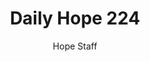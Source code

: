 ---
image: /assets/img/daily-hope-default-artwork.png
title: Daily Hope 224
number: 224
categories:
  - Daily Hope
author: Hope Staff
notes: Daily Hope 224
embed: >-
  <iframe style="border-radius:12px" src="https://open.spotify.com/embed/episode/4NeSWCA48NK4s8yH8wmiXn?utm_source=generator" width="100%" height="352" frameBorder="0" allowfullscreen="" allow="autoplay; clipboard-write; encrypted-media; fullscreen; picture-in-picture" loading="lazy"></iframe>
---